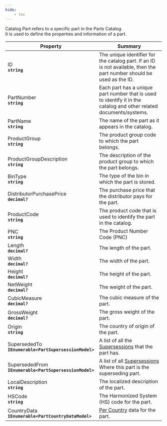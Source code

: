 ```yaml
---
hide:
    - toc
---
```

Catalog Part refers to a specific part in the Parts Catalog.  
 It is used to define the properties and information of a part.

| Property | Summary |
|----------|---------|
| ID <div><strong>``string``</strong></div> | The unique identifier for the catalog part. If an ID is not available, then the part number should be used as the ID. |
| PartNumber <div><strong>``string``</strong></div> | Each part has a unique part number that is used to identify it in the catalog and other related documents/systems. |
| PartName <div><strong>``string``</strong></div> | The name of the part as it appears in the catalog. |
| ProductGroup <div><strong>``string``</strong></div> | The product group code to which the part belongs. |
| ProductGroupDescription <div><strong>``string``</strong></div> | The description of the product group to which the part belongs. |
| BinType <div><strong>``string``</strong></div> | The type of the bin in which the part is stored. |
| DistributorPurchasePrice <div><strong>``decimal?``</strong></div> | The purchase price that the distributor pays for the part. |
| ProductCode <div><strong>``string``</strong></div> | The product code that is used to identify the part in the catalog. |
| PNC <div><strong>``string``</strong></div> | The Product Number Code (PNC) |
| Length <div><strong>``decimal?``</strong></div> | The length of the part. |
| Width <div><strong>``decimal?``</strong></div> | The width of the part. |
| Height <div><strong>``decimal?``</strong></div> | The height of the part. |
| NetWeight <div><strong>``decimal?``</strong></div> | The weight of the part. |
| CubicMeasure <div><strong>``decimal?``</strong></div> | The cubic measure of the part. |
| GrossWeight <div><strong>``decimal?``</strong></div> | The gross weight of the part. |
| Origin <div><strong>``string``</strong></div> | The country of origin of the part. |
| SupersededTo <div><strong>``IEnumerable<PartSupersessionModel>``</strong></div> | A list of all the [Supersessions](/generated/Models/Part/PartSupersessionModel.html) that the part has. |
| SupersededFrom <div><strong>``IEnumerable<PartSupersessionModel>``</strong></div> | A list of all [Supersessions](/generated/Models/Part/PartSupersessionModel.html) Where this part is the superseding part. |
| LocalDescription <div><strong>``string``</strong></div> | The localized description of the part. |
| HSCode <div><strong>``string``</strong></div> | The Harmonized System (HS) code for the part. |
| CountryData <div><strong>``IEnumerable<PartCountryDataModel>``</strong></div> | [Per Country](/generated/Models/Part/PartCountryDataModel.html) data for the part. |
